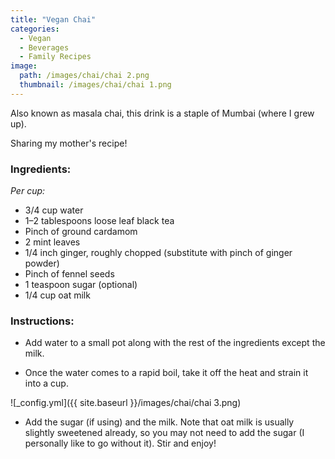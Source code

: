 ```yaml
---
title: "Vegan Chai"
categories:
  - Vegan
  - Beverages
  - Family Recipes
image:
  path: /images/chai/chai 2.png
  thumbnail: /images/chai/chai 1.png
---
```


Also known as masala chai, this drink is a staple of Mumbai (where I grew up).

Sharing my mother's recipe! 

### Ingredients:

_Per cup:_ 

* 3/4 cup water
* 1–2 tablespoons loose leaf black tea
* Pinch of ground cardamom
* 2 mint leaves
* 1/4 inch ginger, roughly chopped (substitute with pinch of ginger powder)
* Pinch of fennel seeds
* 1 teaspoon sugar (optional)
* 1/4 cup oat milk 


### Instructions:

* Add water to a small pot along with the rest of the ingredients except the milk. 

* Once the water comes to a rapid boil, take it off the heat and strain it into a cup. 

![_config.yml]({{ site.baseurl }}/images/chai/chai 3.png)

* Add the sugar (if using) and the milk. Note that oat milk is usually slightly sweetened already, so you may not need to add the sugar (I personally like to go without it). Stir and enjoy!
